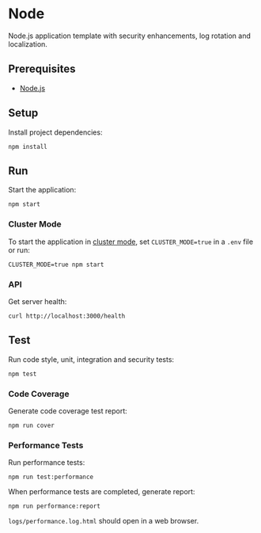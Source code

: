 # Node

Node.js application template with security enhancements, log rotation and localization.

## Prerequisites

- [Node.js](https://nodejs.org)

## Setup

Install project dependencies:

```console
npm install
```

## Run

Start the application:

```console
npm start
```

### Cluster Mode

To start the application in [cluster mode](https://nodejs.org/api/cluster.html#cluster_cluster), set `CLUSTER_MODE=true` in a `.env` file or run:

```console
CLUSTER_MODE=true npm start
```

### API

Get server health:

```console
curl http://localhost:3000/health
```

## Test

Run code style, unit, integration and security tests:

```console
npm test
```

### Code Coverage

Generate code coverage test report:

```console
npm run cover
```

### Performance Tests

Run performance tests:

```console
npm run test:performance
```

When performance tests are completed, generate report:

```console
npm run performance:report
```

`logs/performance.log.html` should open in a web browser.

